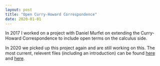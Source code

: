 ```yaml
---
layout: post
title: "Open Curry-Howard Correspondence"
date: 2020-01-01
---
```


In 2017 I worked on a project with Daniel Murfet on extending the Curry-Howard Correspondence to include open terms on the calculus side.

In 2020 we picked up this project again and are still working on this. The most current, relevent files (including an introduction) can be found <a href = "https://williamtroiani.github.io/pdfs/OpenCurryHowardDan.pdf">here</a> and <a href = "https://williamtroiani.github.io/pdfs/OpenCurryHoward.pdf">here</a>.
